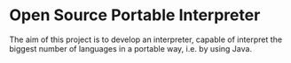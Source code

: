 <h1>Open Source Portable Interpreter</h1>
The aim of this project is to develop an interpreter, capable
of interpret the biggest number of languages in a portable way,
i.e. by using Java.